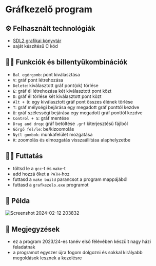 # Gráfkezelő program

## ⚙️ Felhasznált technológiák

- [SDL2 grafikai könyvtár](https://www.libsdl.org/)
- saját készítésű C kód

## 🧑‍💻 Funkciók és billentyűkombinációk

- `Bal egérgomb`: pont kiválasztása
- `V`: gráf pont létrehozása
- `Delete`: kiválasztott gráf pont(ok) törlése
- `E`: gráf él létrehozása két kiválasztott pont közt
- `D`: gráf él törlése két kiválasztott pont közt
- `Alt + D`: egy kiválasztott gráf pont összes élének törlése
- `T`: gráf mélységi bejárása egy megadott gráf ponttól kezdve
- `B`: gráf szélességi bejárása egy megadott gráf ponttól kezdve
- `Control + S`: gráf mentése
- `Drag and drop`: gráf betöltése `.grf` kiterjesztésű fájlból
- `Görgő fel/le`: be/kizoomolás
- `Nyíl gombok`: munkafelület mozgatása
- `R`: zoomolás és elmozgatás visszaállítása alaphelyzetbe

## 🏃‍♂️ Futtatás

- töltsd le a `gcc`-t és `make`-t 
- add hozzá őket a `PATH`-hoz
- futtasd a `make build` parancsot a program mappájából
- futtasd a `grafkezelo.exe` programot

## 📸 Példa

![Screenshot 2024-02-12 203832](https://github.com/szmoli/prog-nhf/assets/145291965/971278e7-997c-40ec-8c59-1d395b89e160)

## 💬 Megjegyzések

- ez a program 2023/24-es tanév első félévében készült nagy házi feladatnak
- a programot egyszer újra fogom dolgozni és sokkal királyabb megoldások lesznek a kezelésre
